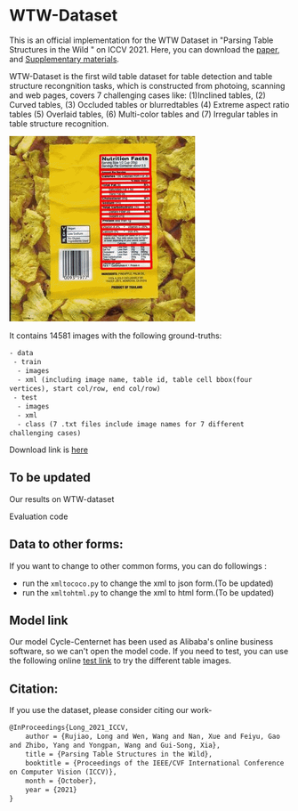 # WTW-Dataset
This is an official implementation for the WTW Dataset in "Parsing Table Structures in the Wild " on ICCV 2021. Here, you can download the [paper](https://arxiv.org/abs/2109.02199), and [Supplementary materials](https://github.com/wangwen-whu/WTW-Dataset/blob/main/Supplementary.pdf).

WTW-Dataset is the first wild table dataset for table detection and table structure recongnition tasks, which is constructed from photoing, scanning and web pages, 
covers 7 challenging cases like: (1)Inclined tables, (2) Curved tables, (3) Occluded tables or blurredtables (4) Extreme aspect ratio tables
(5) Overlaid tables, (6) Multi-color tables and (7) Irregular tables in table structure recognition.

![image](https://github.com/wangwen-whu/WTW-Dataset/blob/main/demo/20210816_210413.gif)

It contains 14581 images with the following ground-truths:
```
- data
 - train
  - images
  - xml (including image name, table id, table cell bbox(four vertices), start col/row, end col/row)
 - test
  - images
  - xml
  - class (7 .txt files include image names for 7 different challenging cases)
```

Download link is [here](https://tianchi.aliyun.com/dataset/dataDetail?dataId=108587)

## To be updated
Our results on WTW-dataset

Evaluation code

## Data to other forms:
If you want to change to other common forms, you can do followings :
- run the ```xmltococo.py``` to change the xml to json form.(To be updated)
- run the ```xmltohtml.py``` to change the xml to html form.(To be updated)

## Model link
Our model Cycle-Centernet has been used as Alibaba's online business software, so we can't open the model code. If you need to test, you can use the following online [test link](https://duguang.aliyun.com/experience?type=universal&subtype=table#intro) to try the different table images.

## Citation:
If you use the dataset, please consider citing our work-
```
@InProceedings{Long_2021_ICCV,
	author = {Rujiao, Long and Wen, Wang and Nan, Xue and Feiyu, Gao and Zhibo, Yang and Yongpan, Wang and Gui-Song, Xia},
	title = {Parsing Table Structures in the Wild},
	booktitle = {Proceedings of the IEEE/CVF International Conference on Computer Vision (ICCV)},
	month = {October},
	year = {2021}
}

```
